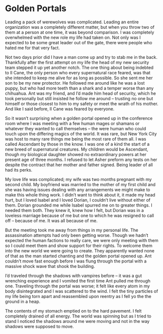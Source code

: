 # Golden Portals

Leading a pack of werewolves was complicated. Leading an entire organization was a completely different matter, but when you throw two of them at a person at one time, it was beyond comparison. I was completely overwhelmed with the new role my life had taken on. Not only was I expected to be some great leader out of the gate, there were people who hated me for that very fact.

Not two days prior did I have a man come up and try to stab me in the back. Thankfully after the first attempt on my life the head of my new security team stepped it up yet another notch. The one thing about being indebted to Il Cane, the only person who every supernatural race feared, was that she intended to keep me alive for as long as possible. So she sent me her son to be my new protector. He followed me around like he was a lost puppy, but who had more teeth than a shark and a temper worse than any chihuahua. Ant was my friend, and I’d made him head of security, which he took personally but still insisted he follow me around – trusting no one but himself or those closest to him to my safety or meet the wrath of his mother. And like I said before, Il Cane was feared by everyone.

So it wasn’t surprising when a golden portal opened up in the conference room where I was meeting with a few human mages or shamans or whatever they wanted to call themselves – the were human who could touch upon the differing magics of the world. It was rare, but New York City was host to many rare things me being the most rare of them all. I was called Ascendant by those in the know. I was one of a kind the start of a new breed of supernatural creatures. My children would be Ascendant, though my biological daughter showed no extraordinary powers at her present age of three months. I refused to let Asher preform any tests on her despite the contract that her mother and father signed. Being leader of all had its perks.

My love life was complicated; my wife was two months pregnant with my second child. My boyfriend was married to the mother of my first child and she was having issues dealing with any arrangements we might make to make this whole thing work. I didn’t want to think about it, it made my head hurt, but I loved Isabel and I loved Dorian, I couldn’t live without either of them. Dorian grounded me while Isabel spurred me on to greater things. I needed them both. They knew it, knew how I felt, but Dorian was in a loveless marriage because of me but one to which he was resigned to call off – because of me. It was all because of me.

But the meeting took me away from things in my personal life. The assassination attempts had only been getting worse. Though we hadn’t expected the human factions to really care, we were only meeting with them so I could meet them and show support for their rights. To welcome them into the new world we were going to create. They apparently wanted none of that as the man started chanting and the golden portal opened up. Ant couldn’t move fast enough before I was flung through the portal with a massive shock wave that shook the building.

I’d traveled through the shadows with vampires before – it was a gut wrenching experience and I vomited the first time Ant pulled me through one. Traveling through the portal was worse; it felt like every atom in my body disintegrated and I was scattered to the wind. I felt the tiny particles of my life being torn apart and reassembled upon reentry as I fell yo the the ground in a heap.

The contents of my stomach emptied on to the hard pavement. I felt completely drained of all energy. The world was spinning but as I tried to stand I noticed the shadows around me were moving and not in the way shadows were supposed to move.